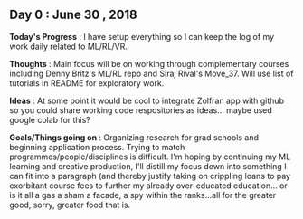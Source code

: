 ## Day 0 : June 30 , 2018
 
**Today's Progress** : I have setup everything so I can keep the log of my work daily related to ML/RL/VR. 

**Thoughts** : Main focus will be on working through complementary courses including Denny Britz's ML/RL repo and Siraj Rival's Move_37. Will use list of tutorials in README for exploratory work.

**Ideas** : At some point it would be cool to integrate Zolfran app with github so you could share working code respositories as ideas... maybe used google colab for this?

**Goals/Things going on** : Organizing research for grad schools and beginning application process. Trying to match programmes/people/disciplines is difficult. I'm hoping by continuing my ML learning and creative production, I'll distill my focus down into something I can fit into a paragraph (and thereby justify taking on crippling loans to pay exorbitant course fees to further my already over-educated education... or is it all a gas a sham a facade, a spy within the ranks...all for the greater good, sorry, greater food that is. 
 
